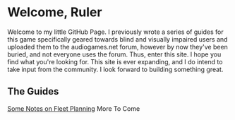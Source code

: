 # Welcome, Ruler
Welcome to my little GitHub Page. I previously wrote a series of guides for this game specifically geared towards blind and visually impaired users and uploaded them to the audiogames.net forum, however by now they've been buried, and not everyone uses the forum. Thus, enter this site. I hope you find what you're looking for. This site is ever expanding, and I do intend to take input from the community. I look forward to building something great.
## The Guides
[Some Notes on Fleet Planning](Fleet%20Planning.md)
More To Come